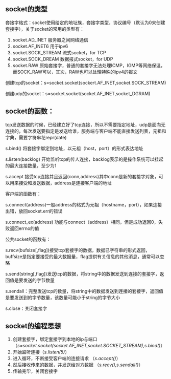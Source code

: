 ## socket的类型
套接字格式：socket使用给定的地址族，套接字类型，协议编号（默认为0来创建套接字），关于socket的常用的类型有：

1. socket.AD_INET 服务器之间网络通信
2. socket.AF_INET6 用于ipv6
3. socket.SOCK_STREAM  流式socket，for TCP
4. socket.SOCK_DREAM 数据报式socket，for UDP
5. socket.RAW 原始套接字，普通的套接字无法处理ICMP，IGMP等网络保温，而SOCK_RAW可以，其次，RAW也可以处理特殊的ipv4的报文

创建tcp的socket：s=socket.socket(sockert.AF_INET,socket.SOCK_STREAM)

创建udp的socket：s=socket.socket(socket.AF_INET,socket_DGRAM)

## socket的函数：

tcp发送数据的时候，已经建立好了tcp连接，所以不需要指定地址，udp是面向无连接的，每次发送要指定是发送给谁，服务端与客户端不能直接发送列表，元祖和字典，需要字符串花repr(date)

s.bind()  将套接字绑定到地址，以元祖（host，port）的形式表达地址

s.listen(backlog)  开始监听tcp的传人连接，backlog表示的是操作系统可以挂起的最大连接数量，至少为1

s.accept 接受tcp连接并且返回(conn,address)其中conn是新的套接字对象，可以用来接受和发送数据，address是连接客户端的地址

客户端的函数有：

s.connect(address)一般address的格式为元祖（hostname，port），如果连接出错，放回socket.err的错误

s.connect_ex(address) 功能与connect（address）相同，但是成功返回0，失败返回errno的值

公共socket的函数有：

s.recv(bufsize[,flag])接受tcp套接字的数据，数据已字符串的形式返回，buffsize是指定要接受的最大数据量，flag提供有关信息的其他消息，通常可以忽略

s.send(string[,flag])发送tcp的数据，将string中的数据发送到连接的套接字，返回值是要发送的字节数量

s.sendall：完整发送tcp的数量，将string中的数据发送到连接的套接字，返回值是要发送到的字节数量，该数量可能小于string的字节大小

s.close：关闭套接字

## socket的编程思想

1. 创建套接字，绑定套接字到本地的ip与端口（*s=socket.socket(socket.AF_INET,socket.SOCKET_STREAM),s.bind()*）
2. 开始监听连接（*s.listen(5)*）
3. 进入循环，不断接受客户端的连接请求 （*s.accept()*）
4. 然后接收传来的数据，并发送给对方数据 （*s.recv(),s.sendall()*）
5. 传输完毕，关闭套接字
